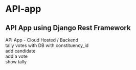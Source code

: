 # API-app
## API App using Django Rest Framework
API App - Cloud Hosted / Backend <br/>
		tally votes with DB with constituency_id <br/>
		add candidate <br/>
		add a vote <br/>
		show tally <br/>
